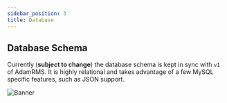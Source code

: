 ```yaml
---
sidebar_position: 3
title: Database
---
```


## Database Schema

Currently (__subject to change__) the database schema is kept in sync with `v1` of AdamRMS. It is highly relational and takes advantage of a few MySQL specific features, such as JSON support.

![Banner](/img/database.jpg)